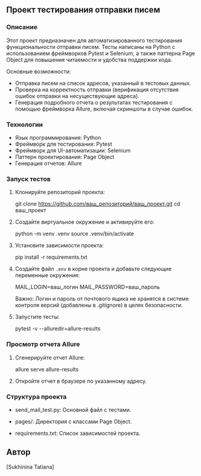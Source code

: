 ## Проект тестирования отправки писем

### Описание

Этот проект предназначен для автоматизированного тестирования функциональности отправки писем. Тесты написаны на Python с использованием фреймворков Pytest и Selenium, а также паттерна Page Object для повышения читаемости и удобства поддержки кода. 

Основные возможности:

* Отправка писем на список адресов, указанный в тестовых данных.
* Проверка на корректность отправки (верификация отсутствия ошибок отправки на несуществующие адреса).
* Генерация подробного отчета о результатах тестирования с помощью фреймворка Allure, включая скриншоты в случае ошибок.

### Технологии

* Язык программирования: Python
* Фреймворк для тестирования: Pytest
* Фреймворк для UI-автоматизации: Selenium
* Паттерн проектирования: Page Object
* Генерация отчетов: Allure

### Запуск тестов

1. Клонируйте репозиторий проекта:
   
   git clone https://github.com/ваш_репозиторий/ваш_проект.git 
   cd ваш_проект
   
2. Создайте виртуальное окружение и активируйте его:
   
   python -m venv .venv
   source .venv/bin/activate
   
3. Установите зависимости проекта:
   
   pip install -r requirements.txt
   
4. Создайте файл `.env` в корне проекта и добавьте следующие переменные окружения:
   
   MAIL_LOGIN=ваш_логин
   MAIL_PASSWORD=ваш_пароль
   
   Важно: Логин и пароль от почтового ящика не хранятся в системе контроля версий (добавлены в .gitignore) в целях безопасности.

5. Запустите тесты:
   
   pytest -v --alluredir=allure-results
   

### Просмотр отчета Allure

1. Сгенерируйте отчет Allure:
   
   allure serve allure-results
   
2. Откройте отчет в браузере по указанному адресу.

### Структура проекта

* send_mail_test.py: Основной файл с тестами.
* pages/: Директория с классами Page Object.

* requirements.txt: Список зависимостей проекта.

## Автор

[Sukhinina Tatiana]